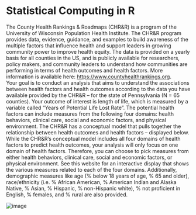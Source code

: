 # Statistical Computing in R

The County Health Rankings & Roadmaps (CHR&R) is a program of the University of Wisconsin Population Health Institute. The CHR&R program  provides data, evidence, guidance, and examples to build awareness of the multiple factors that influence health and support leaders in growing community power to improve health equity. The data is provided on a yearly basis for all counties in the US, and is publicly available for researchers, policy makers, and community leaders to understand how communities are performing in terms of health outcomes and health factors. 
More information is available here: https://www.countyhealthrankings.org.  
 	Your goal is to conduct an analysis that aims to understand the associations between health factors and health outcomes according to the data you have available provided by the CHR&R – for the state of Pennsylvania (N = 65 counties). Your outcome of interest is length of life, which is measured by a variable called “Years of Potential Life Lost Rate”. The potential health factors can include measures from the following four domains: health behaviors, clinical care, social and economic factors, and physical environment. The CHR&R has a conceptual model that pulls together the relationship between health outcomes and health factors – displayed below.  
While the CHR&R’s conceptual model includes all four domains of health factors to predict health outcomes, your analysis will only focus on one domain of health factors. Therefore, you can choose to pick measures from either health behaviors, clinical care, social and economic factors, or physical environment. See this website for an interactive display that shows the various measures related to each of the four domains. Additionally, demographic measures like age (% below 18 years of age, % 65 and older), race/ethnicity (i.e. % African American, % American Indian and Alaska Native, % Asian, % Hispanic, % non-Hispanic white), % not proficient in English, % females, and % rural are also provided.    
  
  
![image](https://github.com/Aaarpitaa/Statistical_Computing/assets/132159165/2828867b-a4e6-444b-89d4-22eda06851fa)
